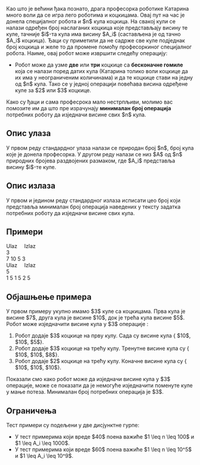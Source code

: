 Као што је већини ђака познато, драга професорка роботике Катарина много воли да се игра лего роботима и коцкицама. Овај пут на час je донела специјалног робота и \$n\$ кула коцкица. На свакој кули се налази одређен број наслаганих коцкица које представљају висину те куле, тачније \$i\$-та кула има висину \$A_i\$ (састављена је од тачно \$A_i\$ коцкица). Ђаци су приметили да не садрже све куле подједнак број коцкица и желе то да промене помоћу професоркиног специјалног робота. Наиме, овај робот може извршити следећу операцију:

* Робот може да узме **две** или **три** коцкице са **бесконачне гомиле** која се налази поред датих кула (Катарина толико воли   коцкице да их има у неограниченим количинама) и да те коцкице стави на једну од \$n\$ кула. Тако се у једној операцији повећава висина одређене куле за \$2\$ или \$3\$ коцкице.

Како су ђаци и сама професрока мало нестрпљиви, молимо вас помозите им да што пре израчунају **минималан број операција** потребних роботу да изједначи висине свих \$n\$ кула.

## Опис улаза
У првом реду стандардног улаза налази се природан број \$n\$, број кула које је донела професорка. У другом реду налази се низ \$А\$ од \$n\$ природних бројева раздвојених размаком, где \$A_i\$ представља висину \$i\$-те куле.

## Опис излаза
У првом и једином реду стандардног излаза исписати цео број који представља минималан број операција наведених у тексту задатка потребних роботу да изједначи висине свих кула.

## Примери
<div class="col-md-12">
    <div class="panel panel-default">
        <div class="panel-heading">
            <span class="pull-left" style="width: 48%;">Ulaz</span>
            <span style="padding-left: 15px;">Izlaz</span>
        </div>
        <div class="panel-body">
            <span class="pull-left exampleinput">
            	3<br/>                                          
				7 10 5
            </span>
            <span class="exampleoutput">
                3
            </span>
        </div>
    </div>
</div>

<div class="col-md-12">
    <div class="panel panel-default">
        <div class="panel-heading">
            <span class="pull-left" style="width: 48%;">Ulaz</span>
            <span style="padding-left: 15px;">Izlaz</span>
        </div>
        <div class="panel-body">
            <span class="pull-left exampleinput">
            	5<br/>
				1 5 1 5 2
            </span>
            <span class="exampleoutput">
                5
            </span>
        </div>
    </div>
</div>

## Објашњење примера
У првом примеру укупно имамо \$3\$ куле са коцкицама. Прва кула је висине \$7\$, друга кула је висине \$10\$, док је трећа кула висине \$5\$.  Робот може изједначити висине кула у \$3\$ операције :

1.  Робот додаје \$3\$ коцкице на прву кулу.  Сада су висине кула { \$10\$, \$10\$, \$5\$}.
2.  Робот додаје \$3\$ коцкице на трећу кулу.  Тренутне висине кула су { \$10\$, \$10\$, \$8\$}.
3.  Робот додаје \$2\$ коцкице на трећу кулу.  Коначне висине кула су { \$10\$, \$10\$, \$10\$}.

Показали смо како робот може да изједначи висине кула у \$3\$ операције, може се показати да је немогуће изједначити поменуте куле у мање потеза. Минималан број потребних операција је \$3\$.

## Ограничења
Тест примери су подељени у две дисјунктне гурпе:
* У тест примерима који вреде \$40\$ поена важиће \$1 \leq n \leq 100\$ и \$1 \leq A_i \leq 1000\$.
* У тест примерима који вреде \$60\$ поена важиће \$1 \leq n \leq 10^5\$ и \$1 \leq A_i \leq 10^9\$.
